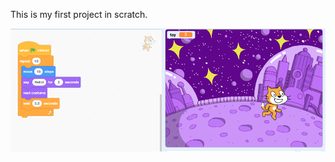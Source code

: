 This is my first project in scratch.

![alt text](https://raw.githubusercontent.com/nitblitz/first-scratch-project/refs/heads/main/Progress-step1.png)
